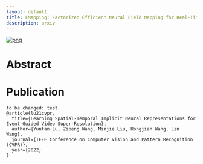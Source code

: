 ```yaml
---
layout: default
title: FMapping: Factorized Efficient Neural Field Mapping for Real-Time Dense RGB SLAM
description: arxiv
---
```




<!-- <a href="https://www.youtube.com/watch?v=ty531p2Me7Q">
  <img src="assets/images/cvpr23/egvsr.png" alt="eres" style="width: 500""/>
</a> -->

<!-- [video](https://www.youtube.com/watch?v=ty531p2Me7Qng) -->
[![png](https://i.328888.xyz/2023/03/16/K5vCL.png)](https://www.youtube.com/watch?v=ty531p2Me7Qng)

# Abstract




# Publication

```
to be changed: test
@article{lu21cvpr,
  title={Learning Spatial-Temporal Implicit Neural Representations for Event-Guided Video Super-Resolution},
  author={Yunfan Lu, Zipeng Wang, Minjie Liu, Hongjian Wang, Lin Wang},
  journal={IEEE Conference on Computer Vision and Pattern Recognition (CVPR)},
  year={2022}
}
```

